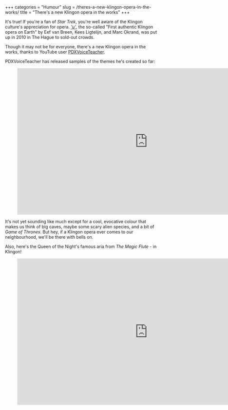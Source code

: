 +++
categories = "Humour"
slug = /theres-a-new-klingon-opera-in-the-works/
title = "There&#039;s a new Klingon opera in the works"
+++

It's true! If you're a fan of *Star Trek*, you're well aware of the Klingon culture's appreciation for opera. [*'u'*](https://en.wikipedia.org/wiki/%E2%80%99u%E2%80%99), the so-called "First authentic Klingon opera on Earth" by Eef van Breen, Kees Ligtelijn, and Marc Okrand, was put up in 2010 in The Hague to sold-out crowds.

Though it may not be for everyone, there's a new Klingon opera in the works, thanks to YouTube user [PDXVoiceTeacher](https://www.youtube.com/channel/UCGUEB5QsZ-t41sx_lvzYTfA).

PDXVoiceTeacher has released samples of the themes he's created so far:

<figure data-type="video">
<iframe width="854" height="480" src="https://www.youtube.com/embed/ERqNuwBSdpg" frameborder="0" allowfullscreen></iframe>
</figure>

It's not yet sounding like much except for a cool, evocative colour that makes us think of big caves, maybe some scary alien species, and a bit of *Game of Thrones*. But hey, if a Klingon opera ever comes to our neighbourhood, we'll be there with bells on.

Also, here's the Queen of the Night's famous aria from *The Magic Flute* - in Klingon!

<figure data-type="video">
<iframe width="854" height="480" src="https://www.youtube.com/embed/PyrLsA-9qso" frameborder="0" allowfullscreen></iframe>
</figure>
